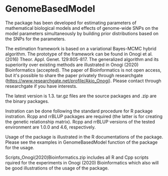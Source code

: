 # GenomeBasedModel
The package has been developed for estimating parameters of mathematical biological models and effects of genome-wide SNPs on the model parameters simultaneously by building prior distributions based on the SNPs for the parameters.

The estimation framework is based on a variational Bayes-MCMC hybrid algorithm.
The prototype of the framework can be found in Onogi et al. (2016) Theor. Appl. Genet. 129:805-817.
The generalized algorithm and its superiority over existing methods are illustrated in Onogi (2020) Bioinformatics (accepted).
The paper of Bioinformatics is not open access, but it's possible to share the paper privately through researchgate (https://www.researchgate.net/profile/Akio_Onogi).
Please contact through researchgate if you have interests.

The latest version is 1.3.
tar.gz files are the source packages and .zip are the binary packages.

Instration can be done following the standard procedure for R package instration.
Rcpp and rrBLUP packages are required (the latter is for creating the genetic relationship matrix).
Rcpp and rrBLUP versions of the tested environment are 1.0.0 and 4.6, respectively.

Usage of the package is illustrated in the R documentations of the package.
Please see the examples in GenomeBasedModel function of the package for the usage.

Scripts_Onogi(2020)Bioinformatics.zip includes all R and Cpp scripts rquired for the experiments in Onogi (2020) Bioinformatics which also will be good illustrations of the usage of the package.
